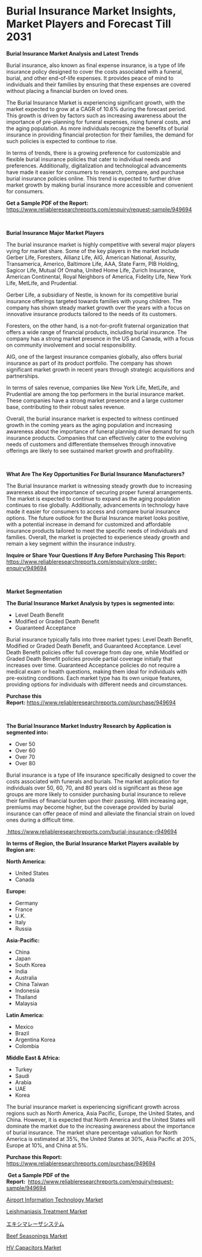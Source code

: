 <p><h1>Burial Insurance Market Insights, Market Players and Forecast Till 2031</h1></p><p><strong>Burial Insurance Market Analysis and Latest Trends</strong></p>
<p><p>Burial insurance, also known as final expense insurance, is a type of life insurance policy designed to cover the costs associated with a funeral, burial, and other end-of-life expenses. It provides peace of mind to individuals and their families by ensuring that these expenses are covered without placing a financial burden on loved ones.</p><p>The Burial Insurance Market is experiencing significant growth, with the market expected to grow at a CAGR of 10.6% during the forecast period. This growth is driven by factors such as increasing awareness about the importance of pre-planning for funeral expenses, rising funeral costs, and the aging population. As more individuals recognize the benefits of burial insurance in providing financial protection for their families, the demand for such policies is expected to continue to rise.</p><p>In terms of trends, there is a growing preference for customizable and flexible burial insurance policies that cater to individual needs and preferences. Additionally, digitalization and technological advancements have made it easier for consumers to research, compare, and purchase burial insurance policies online. This trend is expected to further drive market growth by making burial insurance more accessible and convenient for consumers.</p></p>
<p><strong>Get a Sample PDF of the Report:&nbsp;</strong> <a href="https://www.reliableresearchreports.com/enquiry/request-sample/949694">https://www.reliableresearchreports.com/enquiry/request-sample/949694</a></p>
<p>&nbsp;</p>
<p><strong>Burial Insurance Major Market Players</strong></p>
<p><p>The burial insurance market is highly competitive with several major players vying for market share. Some of the key players in the market include Gerber Life, Foresters, Allianz Life, AIG, American National, Assurity, Transamerica, Americo, Baltimore Life, AAA, State Farm, PIB Holding, Sagicor Life, Mutual Of Omaha, United Home Life, Zurich Insurance, American Continental, Royal Neighbors of America, Fidelity Life, New York Life, MetLife, and Prudential.</p><p>Gerber Life, a subsidiary of Nestle, is known for its competitive burial insurance offerings targeted towards families with young children. The company has shown steady market growth over the years with a focus on innovative insurance products tailored to the needs of its customers.</p><p>Foresters, on the other hand, is a not-for-profit fraternal organization that offers a wide range of financial products, including burial insurance. The company has a strong market presence in the US and Canada, with a focus on community involvement and social responsibility.</p><p>AIG, one of the largest insurance companies globally, also offers burial insurance as part of its product portfolio. The company has shown significant market growth in recent years through strategic acquisitions and partnerships.</p><p>In terms of sales revenue, companies like New York Life, MetLife, and Prudential are among the top performers in the burial insurance market. These companies have a strong market presence and a large customer base, contributing to their robust sales revenue.</p><p>Overall, the burial insurance market is expected to witness continued growth in the coming years as the aging population and increasing awareness about the importance of funeral planning drive demand for such insurance products. Companies that can effectively cater to the evolving needs of customers and differentiate themselves through innovative offerings are likely to see sustained market growth and profitability.</p></p>
<p>&nbsp;</p>
<p><strong>What Are The Key Opportunities For Burial Insurance Manufacturers?</strong></p>
<p><p>The Burial Insurance market is witnessing steady growth due to increasing awareness about the importance of securing proper funeral arrangements. The market is expected to continue to expand as the aging population continues to rise globally. Additionally, advancements in technology have made it easier for consumers to access and compare burial insurance options. The future outlook for the Burial Insurance market looks positive, with a potential increase in demand for customized and affordable insurance products tailored to meet the specific needs of individuals and families. Overall, the market is projected to experience steady growth and remain a key segment within the insurance industry.</p></p>
<p><strong>Inquire or Share Your Questions If Any Before Purchasing This Report:</strong> <a href="https://www.reliableresearchreports.com/enquiry/pre-order-enquiry/949694">https://www.reliableresearchreports.com/enquiry/pre-order-enquiry/949694</a></p>
<p>&nbsp;</p>
<p><strong>Market Segmentation</strong></p>
<p><strong>The Burial Insurance Market Analysis by types is segmented into:</strong></p>
<p><ul><li>Level Death Benefit</li><li>Modified or Graded Death Benefit</li><li>Guaranteed Acceptance</li></ul></p>
<p><p>Burial insurance typically falls into three market types: Level Death Benefit, Modified or Graded Death Benefit, and Guaranteed Acceptance. Level Death Benefit policies offer full coverage from day one, while Modified or Graded Death Benefit policies provide partial coverage initially that increases over time. Guaranteed Acceptance policies do not require a medical exam or health questions, making them ideal for individuals with pre-existing conditions. Each market type has its own unique features, providing options for individuals with different needs and circumstances.</p></p>
<p><strong>Purchase this Report:&nbsp;</strong><a href="https://www.reliableresearchreports.com/purchase/949694">https://www.reliableresearchreports.com/purchase/949694</a></p>
<p>&nbsp;</p>
<p><strong>The Burial Insurance Market Industry Research by Application is segmented into:</strong></p>
<p><ul><li>Over 50</li><li>Over 60</li><li>Over 70</li><li>Over 80</li></ul></p>
<p><p>Burial insurance is a type of life insurance specifically designed to cover the costs associated with funerals and burials. The market application for individuals over 50, 60, 70, and 80 years old is significant as these age groups are more likely to consider purchasing burial insurance to relieve their families of financial burden upon their passing. With increasing age, premiums may become higher, but the coverage provided by burial insurance can offer peace of mind and alleviate the financial strain on loved ones during a difficult time.</p></p>
<p><a href="https://www.reliableresearchreports.com/burial-insurance-r949694">&nbsp;https://www.reliableresearchreports.com/burial-insurance-r949694</a></p>
<p><strong>In terms of Region, the Burial Insurance Market Players available by Region are:</strong></p>
<p>
    <p> <strong> North America: </strong>
        <ul>
            <li>United States</li>
            <li>Canada</li>
        </ul>
        </p> 
    <p> <strong> Europe: </strong>
        <ul>
            <li>Germany</li>
            <li>France</li>
            <li>U.K.</li>
            <li>Italy</li>
            <li>Russia</li>
        </ul>
        </p> 
    <p> <strong> Asia-Pacific: </strong>
        <ul>
            <li>China</li>
            <li>Japan</li>
            <li>South Korea</li>
            <li>India</li>
            <li>Australia</li>
            <li>China Taiwan</li>
            <li>Indonesia</li>
            <li>Thailand</li>
            <li>Malaysia</li>
        </ul>
        </p> 
    <p> <strong> Latin America: </strong>
        <ul>
            <li>Mexico</li>
            <li>Brazil</li>
            <li>Argentina Korea</li>
            <li>Colombia</li>
        </ul>
        </p> 
    <p> <strong> Middle East & Africa: </strong>
        <ul>
            <li>Turkey</li>
            <li>Saudi</li>
            <li>Arabia</li>
            <li>UAE</li>
            <li>Korea</li>
        </ul>
    </p>
    </p>
<p><p>The burial insurance market is experiencing significant growth across regions such as North America, Asia Pacific, Europe, the United States, and China. However, it is expected that North America and the United States will dominate the market due to the increasing awareness about the importance of burial insurance. The market share percentage valuation for North America is estimated at 35%, the United States at 30%, Asia Pacific at 20%, Europe at 10%, and China at 5%.</p></p>
<p><strong>Purchase this Report: </strong><a href="https://www.reliableresearchreports.com/purchase/949694">https://www.reliableresearchreports.com/purchase/949694</a></p>
<p>&nbsp;<strong>Get a Sample PDF of the Report:&nbsp;&nbsp;</strong><a href="https://www.reliableresearchreports.com/enquiry/request-sample/949694">https://www.reliableresearchreports.com/enquiry/request-sample/949694</a></p>
<p><strong></strong></p>
<p><p><a href="https://github.com/lubmix/Market-Research-Report-List-2/blob/main/airport-information-technology-market.md">Airport Information Technology Market</a></p><p><a href="https://github.com/Hazelklievgspy6vdcsmu106w/Market-Research-Report-List-2/blob/main/leishmaniasis-treatment-market.md">Leishmaniasis Treatment Market</a></p><p><a href="https://github.com/andym141978/Market-Research-Report-List-1/blob/main/200269353563.md">エキシマレーザシステム</a></p><p><a href="https://www.linkedin.com/pulse/beef-seasonings-market-analysis-its-cagr-segmentation-global-aulnc?trackingId=lDKnH%2FgEPMgbBfQDGY2J3w%3D%3D">Beef Seasonings Market</a></p><p><a href="https://www.linkedin.com/pulse/hv-capacitors-market-trends-forecast-competitive-analysis-0abbc?trackingId=IDwKZ2NZmho%2FO59TVnGWQA%3D%3D">HV Capacitors Market</a></p></p>